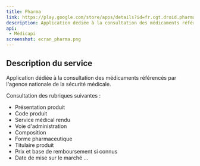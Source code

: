 ```yaml
---
title: Pharma
link: https://play.google.com/store/apps/details?id=fr.cgt.droid.pharma
description: Application dédiée à la consultation des médicaments référencés par l'agence nationale de la sécurité médicale. 
api:
 - Médicapi
screenshot: ecran_pharma.png
---
```


## Description du service

Application dédiée à la consultation des médicaments référencés par l'agence nationale de la sécurité médicale. 

Consultation des rubriques suivantes :
- Présentation produit
- Code produit
- Service médical rendu
- Voie d'administration
- Composition
- Forme pharmaceutique
- Titulaire produit
- Prix et base de remboursement si connus
- Date de mise sur le marché
...
